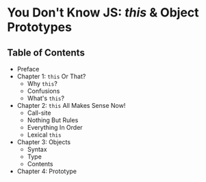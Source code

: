 # You Don't Know JS: *this* & Object Prototypes

## Table of Contents

* Preface
* Chapter 1: `this` Or That?
	* Why `this`?
	* Confusions
	* What's `this`?
* Chapter 2: `this` All Makes Sense Now!
	* Call-site
	* Nothing But Rules
	* Everything In Order
	* Lexical `this`
* Chapter 3: Objects
	* Syntax
	* Type
	* Contents
* Chapter 4: Prototype
